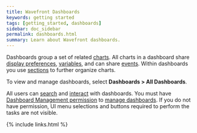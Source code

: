 ```yaml
---
title: Wavefront Dashboards
keywords: getting started
tags: [getting_started, dashboards]
sidebar: doc_sidebar
permalink: dashboards.html
summary: Learn about Wavefront dashboards.
---
```


Dashboards group a set of related [charts](charts). All charts in a dashboard share [display
preferences](#prefs), [variables](dashboards_variables), and can share [events](events_charts#dashboards_events). Within
dashboards you use [sections](#sections) to further organize charts.

To view and manage dashboards, select **Dashboards > All Dashboards**.

All users can [search](dashboards_searching) and [interact](dashboards_interacting) with dashboards. You must have [Dashboard Management permission](permissions) to [manage dashboards](dashboards_managing). If you do not have permission, UI menu selections and buttons required to perform the tasks are not visible.

{% include links.html %}

